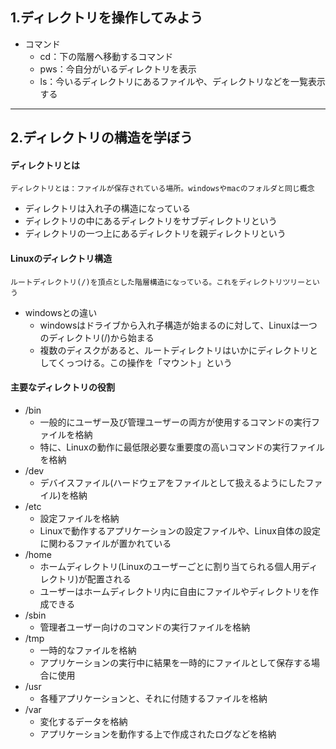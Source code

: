 ## 1.ディレクトリを操作してみよう

- コマンド
  - cd：下の階層へ移動するコマンド
  - pws：今自分がいるディレクトリを表示
  - ls：今いるディレクトリにあるファイルや、ディレクトリなどを一覧表示する

----

## 2.ディレクトリの構造を学ぼう

#### ディレクトリとは
`ディレクトリとは：ファイルが保存されている場所。windowsやmacのフォルダと同じ概念`
- ディレクトリは入れ子の構造になっている
- ディレクトリの中にあるディレクトリをサブディレクトリという
- ディレクトリの一つ上にあるディレクトリを親ディレクトリという

#### Linuxのディレクトリ構造
`ルートディレクトリ(/)を頂点とした階層構造になっている。これをディレクトリツリーという`
- windowsとの違い
  - windowsはドライブから入れ子構造が始まるのに対して、Linuxは一つのディレクトリ(/)から始まる
  - 複数のディスクがあると、ルートディレクトリはいかにディレクトリとしてくっつける。この操作を「マウント」という

#### 主要なディレクトリの役割
- /bin
  - 一般的にユーザー及び管理ユーザーの両方が使用するコマンドの実行ファイルを格納
  - 特に、Linuxの動作に最低限必要な重要度の高いコマンドの実行ファイルを格納
- /dev
  - デバイスファイル(ハードウェアをファイルとして扱えるようにしたファイル)を格納
- /etc
  - 設定ファイルを格納
  - Linuxで動作するアプリケーションの設定ファイルや、Linux自体の設定に関わるファイルが置かれている
- /home
  - ホームディレクトリ(Linuxのユーザーごとに割り当てられる個人用ディレクトリ)が配置される
  - ユーザーはホームディレクトリ内に自由にファイルやディレクトリを作成できる
- /sbin
  - 管理者ユーザー向けのコマンドの実行ファイルを格納
- /tmp
  - 一時的なファイルを格納
  - アプリケーションの実行中に結果を一時的にファイルとして保存する場合に使用
- /usr
  - 各種アプリケーションと、それに付随するファイルを格納
- /var
  - 変化するデータを格納
  - アプリケーションを動作する上で作成されたログなどを格納
